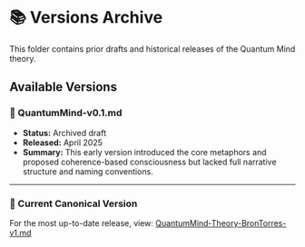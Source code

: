 # 📚 Versions Archive

This folder contains prior drafts and historical releases of the Quantum Mind theory.

## Available Versions

### 🧾 QuantumMind-v0.1.md
- **Status:** Archived draft
- **Released:** April 2025
- **Summary:** This early version introduced the core metaphors and proposed coherence-based consciousness but lacked full narrative structure and naming conventions.

---

### 📘 Current Canonical Version
For the most up-to-date release, view:
[QuantumMind-Theory-BronTorres-v1.md](../QuantumMind-Theory-BronTorres-v1.md)
